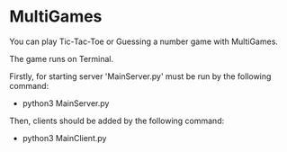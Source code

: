# MultiGames

You can play Tic-Tac-Toe or Guessing a number game with MultiGames.

The game runs on Terminal.

Firstly, for starting server 'MainServer.py' must be run by the following command:
  - python3 MainServer.py
  
Then, clients should be added by the following command:
  - python3 MainClient.py
